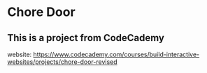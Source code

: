 # Chore Door 
## This is a project from CodeCademy

website: https://www.codecademy.com/courses/build-interactive-websites/projects/chore-door-revised
